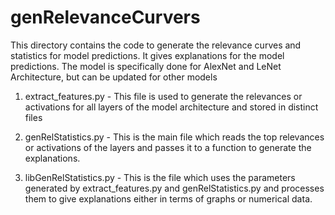 # genRelevanceCurvers
 This directory contains the code to generate the relevance curves and statistics
 for model predictions. It gives explanations for the model predictions. The model
 is specifically done for AlexNet and LeNet Architecture, but can be updated for
 other models


 1. extract_features.py - This file is used to generate the relevances or activations
 for all layers of the model architecture and stored in distinct files

 2. genRelStatistics.py - This is the main file which reads the top relevances or
 activations of the layers and passes it to a function to generate the explanations.

 3. libGenRelStatistics.py - This is the file which uses the parameters generated by
 extract_features.py and genRelStatistics.py and processes them to give explanations
 either in terms of graphs or numerical data.
